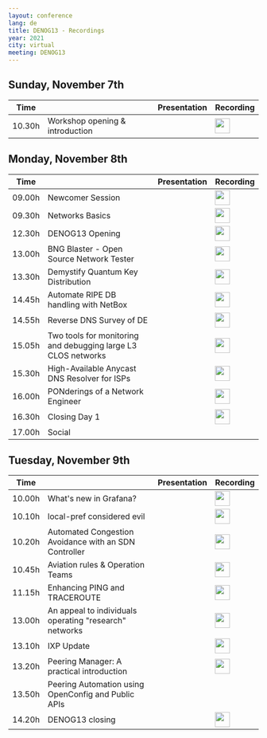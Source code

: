 ```yaml
---
layout: conference
lang: de
title: DENOG13 - Recordings
year: 2021
city: virtual
meeting: DENOG13
---
```


## Sunday, November 7th

| Time  |                                | Presentation                  |  Recording                    |
|-------|--------------------------------|-------------------------------|-------------------------------|
| 10.30h |Workshop opening & introduction | |  <a href='https://youtu.be/Q7c0SaxCUtM&embedded=true'> <img src="/images/recording.png" style="height:30px;"> </a> |


## Monday, November 8th

| Time  |                                | Presentation                  |  Recording                    |
|-------|--------------------------------|-------------------------------|-------------------------------|
| 09.00h | Newcomer Session | | <a href='https://youtu.be/1uogffavtGY'> <img src="/images/recording.png" style="height:30px;"> </a> |
| 09.30h | Networks Basics | |  <a href='https://youtu.be/2wad_ZJDx9I'> <img src="/images/recording.png" style="height:30px;"> </a> |
| 12.30h | DENOG13 Opening | |  <a href='https://youtu.be/O_Jyq6b_9zA'> <img src="/images/recording.png" style="height:30px;"> </a> |
| 13.00h | BNG Blaster - Open Source Network Tester | |  <a href='https://youtu.be/LVg6rlVEfNU'> <img src="/images/recording.png" style="height:30px;"> </a> |
| 13.30h | Demystify Quantum Key Distribution  | |  <a href='https://youtu.be/x674-EIGyE0'> <img src="/images/recording.png" style="height:30px;"> </a> |
| 14.45h | Automate RIPE DB handling with NetBox | |  <a href='https://youtu.be/LLlqwCrxA_0'> <img src="/images/recording.png" style="height:30px;"> </a> |
| 14.55h | Reverse DNS Survey of DE  | |  <a href='https://youtu.be/SLvZfPz2ZNA'> <img src="/images/recording.png" style="height:30px;"> </a> |
| 15.05h | Two tools for monitoring and debugging large L3 CLOS networks | |  <a href='https://youtu.be/PN-4JKjCAT0'> <img src="/images/recording.png" style="height:30px;"> </a> |
| 15.30h | High-Available Anycast DNS Resolver for ISPs | |  <a href='https://youtu.be/CmMMPbfJZaQ'> <img src="/images/recording.png" style="height:30px;"> </a> |
| 16.00h | PONderings of a Network Engineer | |  <a href='https://youtu.be/VTRCtB0qbPw'> <img src="/images/recording.png" style="height:30px;"> </a> |
| 16.30h | Closing Day 1 | |  <a href='https://youtu.be/VLgFqDVL7UI'> <img src="/images/recording.png" style="height:30px;"> </a> |
| 17.00h | Social | |

## Tuesday, November 9th

| Time  |                                | Presentation                  |  Recording                    |
|-------|--------------------------------|-------------------------------|-------------------------------|
| 10.00h | What's new in Grafana? | | <a href='https://youtu.be/HwJDbpbGj1E'> <img src="/images/recording.png" style="height:30px;"> </a> |
| 10.10h | local-pref considered evil | | <a href='https://youtu.be/gn-cdzHxkpk'> <img src="/images/recording.png" style="height:30px;"> </a> |
| 10.20h | Automated Congestion Avoidance with an SDN Controller | | <a href='https://youtu.be/ct1UEjDNF7A'> <img src="/images/recording.png" style="height:30px;"> </a> |
| 10.45h | Aviation rules & Operation Teams | | <a href='https://youtu.be/HdO02tDZv3I'> <img src="/images/recording.png" style="height:30px;"> </a> |
| 11.15h | Enhancing PING and TRACEROUTE | | <a href='https://youtu.be/hkY5Af7uiEk'> <img src="/images/recording.png" style="height:30px;"> </a> |
| 13.00h | An appeal to individuals operating "research" networks | | <a href='https://youtu.be/m8D0K4RmrFE'> <img src="/images/recording.png" style="height:30px;"> </a> |
| 13.10h | IXP Update | | <a href='https://youtu.be/5bQ0EB3KBX8'> <img src="/images/recording.png" style="height:30px;"> </a> |
| 13.20h | Peering Manager: A practical introduction | | <a href='https://youtu.be/4WEDdSBNEkY'> <img src="/images/recording.png" style="height:30px;"> </a> |
| 13.50h | Peering Automation using OpenConfig and Public APIs | |  |
| 14.20h | DENOG13 closing | | <a href='https://youtu.be/G9M5Nlh7xhw'> <img src="/images/recording.png" style="height:30px;"> </a> |
















